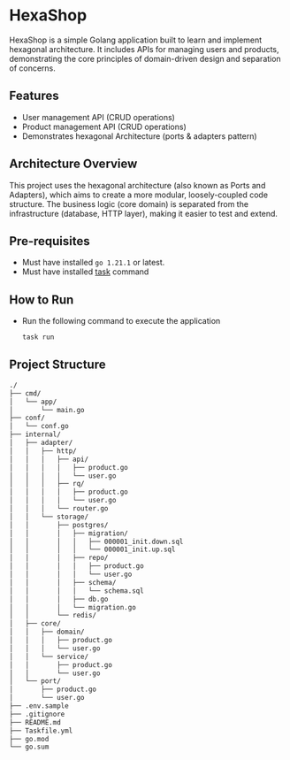 # HexaShop

HexaShop is a simple Golang application built to learn and implement hexagonal architecture. It includes APIs for managing users and products, demonstrating the core principles of domain-driven design and separation of concerns.

## Features

- User management API (CRUD operations)
- Product management API (CRUD operations)
- Demonstrates hexagonal Architecture (ports & adapters pattern)

## Architecture Overview

This project uses the hexagonal architecture (also known as Ports and Adapters), which aims to create a more modular, loosely-coupled code structure. The business logic (core domain) is separated from the infrastructure (database, HTTP layer), making it easier to test and extend.

## Pre-requisites

- Must have installed `go 1.21.1` or latest.
- Must have installed [task](https://taskfile.dev/installation/) command

## How to Run

- Run the following command to execute the application

    ```bash
    task run
    ```

## Project Structure

```bash
./
├── cmd/
│   └── app/
│       └── main.go
├── conf/
│   └── conf.go
├── internal/
│   ├── adapter/
│   │   ├── http/
│   │   │   ├── api/
│   │   │   │   ├── product.go
│   │   │   │   └── user.go
│   │   │   ├── rq/
│   │   │   │   ├── product.go
│   │   │   │   └── user.go
│   │   │   └── router.go
│   │   └── storage/
│   │       ├── postgres/
│   │       │   ├── migration/
│   │       │   │   ├── 000001_init.down.sql
│   │       │   │   └── 000001_init.up.sql
│   │       │   ├── repo/
│   │       │   │   ├── product.go
│   │       │   │   └── user.go
│   │       │   ├── schema/
│   │       │   │   └── schema.sql
│   │       │   ├── db.go
│   │       │   └── migration.go
│   │       └── redis/
│   ├── core/
│   │   ├── domain/
│   │   │   ├── product.go
│   │   │   └── user.go
│   │   └── service/
│   │       ├── product.go
│   │       └── user.go
│   └── port/
│       ├── product.go
│       └── user.go
├── .env.sample
├── .gitignore
├── README.md
├── Taskfile.yml
├── go.mod
└── go.sum
```
